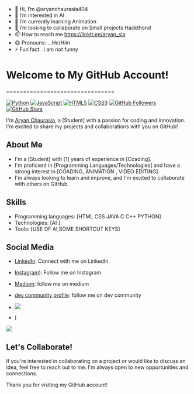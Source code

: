 - 👋 Hi, I’m @aryanchaurasia404
- 👀 I’m interested in AI
- 🌱 I’m currently learning Animation
- 💞️ I’m looking to collaborate on Small projects Hackthond
- 📫 How to reach me https://linktr.ee/aryan_sia
- 😄 Pronouns: ...He/Him
- ⚡ Fun fact: .I am not funny

# Welcome to My GitHub Account!
================================

[![Python](https://img.shields.io/badge/Python-3776AB?style=for-the-badge&logo=python&logoColor=white)](https://www.python.org/)
[![JavaScript](https://img.shields.io/badge/JavaScript-F7DF1E?style=for-the-badge&logo=javascript&logoColor=black)](https://www.javascript.com/)
[![HTML5](https://img.shields.io/badge/HTML5-E34F26?style=for-the-badge&logo=html5&logoColor=white)](https://www.w3.org/html/)
[![CSS3](https://img.shields.io/badge/CSS3-1572B6?style=for-the-badge&logo=css3&logoColor=white)](https://www.w3.org/Style/CSS/)
[![GitHub Followers](https://img.shields.io/github/followers/your-username?style=for-the-badge)](https://github.com/aryanchaurasia404?tab=followers)
[![GitHub Stars](https://img.shields.io/github/stars/your-username?style=for-the-badge)](https://github.com/aryanchaurasia404?tab=stars)

I'm [Aryan Chaurasia](https://github.com/aryanchaurasia404), a [Student] with a passion for coding and innovation. I'm excited to share my projects and collaborations with you on GitHub!

## About Me

* I'm a [Student] with [1] years of experience in [Coading].
* I'm proficient in [Programming Languages/Technologies] and have a strong interest in [COADING, ANIMATION , VIDEO EDITING].
* I'm always looking to learn and improve, and I'm excited to collaborate with others on GitHub.



## Skills

* Programming languages: [HTML CSS JAVA C C++ PYTHON]
* Technologies: [AI ]
* Tools: [USE OF AI,SOME SHORTCUT KEYS]

## Social Media

* [LinkedIn](https://www.linkedin.com/in/aryan-chaurasia-6864a026b?utm_source=share&utm_campaign=share_via&utm_content=profile&utm_medium=android_app): Connect with me on LinkedIn
* [Instagram](https://www.instagram.com/aryan_sia_/?hl=en)): Follow me on Instagram
* [Medium](https://medium.com/@aryanchaurasia50010): follow me on medium        
* [dev community profile](https://dev.to/aryanchaurasia): follow me on dev community

* [![](https://visitcount.itsvg.in/api?id=aryanchaurasia404&label=Profile%20Views&pretty=false)](https://visitcount.itsvg.in)
*  [<a href="https://visitcount.itsvg.in">
  <img src="https://visitcount.itsvg.in/api?id=aryanchaurasia404&label=Profile%20Views&pretty=false" />
</a>
  

## Let's Collaborate!

If you're interested in collaborating on a project or would like to discuss an idea, feel free to reach out to me. I'm always open to new opportunities and connections.

Thank you for visiting my GitHub account!

